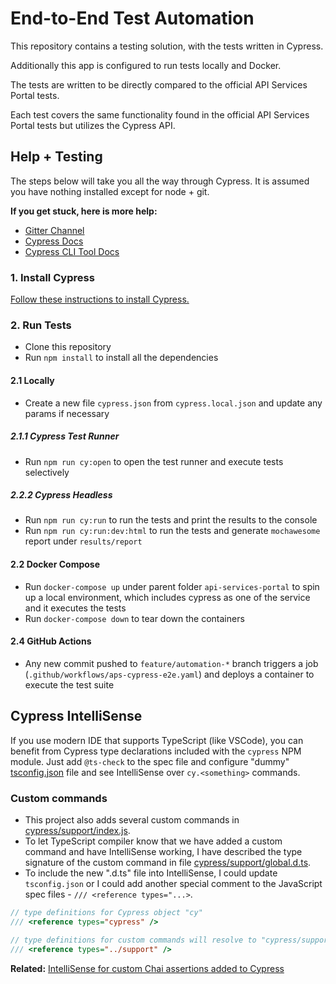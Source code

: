 # End-to-End Test Automation

This repository contains a testing solution, with the tests written in Cypress.

Additionally this app is configured to run tests locally and Docker.

The tests are written to be directly compared to the official API Services Portal tests.

Each test covers the same functionality found in the official API Services Portal tests but utilizes the Cypress API.

## Help + Testing

The steps below will take you all the way through Cypress. It is assumed you have nothing installed except for node + git.

**If you get stuck, here is more help:**

- [Gitter Channel](https://gitter.im/cypress-io/cypress)
- [Cypress Docs](https://on.cypress.io)
- [Cypress CLI Tool Docs](https://github.com/cypress-io/cypress-cli)

### 1. Install Cypress

[Follow these instructions to install Cypress.](https://docs.cypress.io/guides/getting-started/installing-cypress)

### 2. Run Tests

- Clone this repository
- Run `npm install` to install all the dependencies

#### 2.1 Locally

- Create a new file `cypress.json` from `cypress.local.json` and update any params if necessary

##### 2.1.1 Cypress Test Runner

- Run `npm run cy:open` to open the test runner and execute tests selectively

##### 2.2.2 Cypress Headless

- Run `npm run cy:run` to run the tests and print the results to the console
- Run `npm run cy:run:dev:html` to run the tests and generate `mochawesome` report under `results/report`

#### 2.2 Docker Compose

- Run `docker-compose up` under parent folder `api-services-portal` to spin up a local environment, which includes cypress as one of the service and it executes the tests
- Run `docker-compose down` to tear down the containers

#### 2.4 GitHub Actions

- Any new commit pushed to `feature/automation-*` branch triggers a job (`.github/workflows/aps-cypress-e2e.yaml`) and deploys a container to execute the test suite

## Cypress IntelliSense

If you use modern IDE that supports TypeScript (like VSCode), you can benefit
from Cypress type declarations included with the `cypress` NPM module. Just
add `@ts-check` to the spec file and configure "dummy"
[tsconfig.json](tsconfig.json) file and see IntelliSense over `cy.<something>`
commands.

### Custom commands

- This project also adds several custom commands in [cypress/support/index.js](cypress/support/index.ts).
- To let TypeScript compiler know that we have added a custom command and have IntelliSense working, I have described the type signature of the custom command in file [cypress/support/global.d.ts](cypress/support/global.d.ts).
- To include the new ".d.ts" file into IntelliSense, I could update `tsconfig.json` or I could add another special comment to the JavaScript spec files - `/// <reference types="...>`.

```js
// type definitions for Cypress object "cy"
/// <reference types="cypress" />

// type definitions for custom commands will resolve to "cypress/support/global.d.ts"
/// <reference types="../support" />
```

**Related:** [IntelliSense for custom Chai assertions added to Cypress](https://github.com/cypress-io/cypress-example-recipes/tree/master/examples/extending-cypress__chai-assertions#code-completion)
